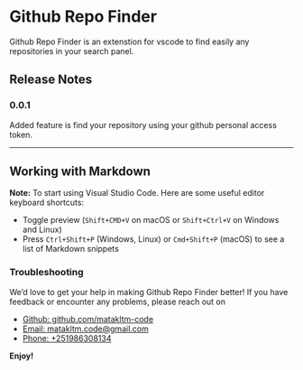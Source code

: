 # Github Repo Finder

Github Repo Finder is an extenstion for vscode to find easily any repositories in your search panel.

## Release Notes

### 0.0.1

Added feature is find your repository using your github personal access token.

---

## Working with Markdown

**Note:** To start using Visual Studio Code. Here are some useful editor keyboard shortcuts:

- Toggle preview (`Shift+CMD+V` on macOS or `Shift+Ctrl+V` on Windows and Linux)
- Press `Ctrl+Shift+P` (Windows, Linux) or `Cmd+Shift+P` (macOS) to see a list of Markdown snippets

### Troubleshooting

We’d love to get your help in making Github Repo Finder better! If you have feedback or encounter any problems, please reach out on

- [Github: github.com/matakltm-code](http://github.com/matakltm-code)
- [Email: matakltm.code@gmail.com](http://mail:matakltm.code@gmail.com)
- [Phone: +251986308134](https://tel:0986308134)

**Enjoy!**
